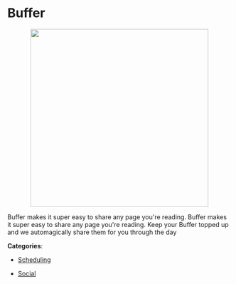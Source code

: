 # Buffer
<p align="center">
    <img width="400" src="https://raw.githubusercontent.com/apis-list/apis-list/apis/buffer/logo_256x256.png" />
</p>

Buffer makes it super easy to share any page you're reading. Buffer makes it super easy to share any page you're reading.  Keep your Buffer topped up and we automagically share them for you through the day



**Categories**:

- [Scheduling](https://github.com/apis-list/apis-list#scheduling)

- [Social](https://github.com/apis-list/apis-list#social)



